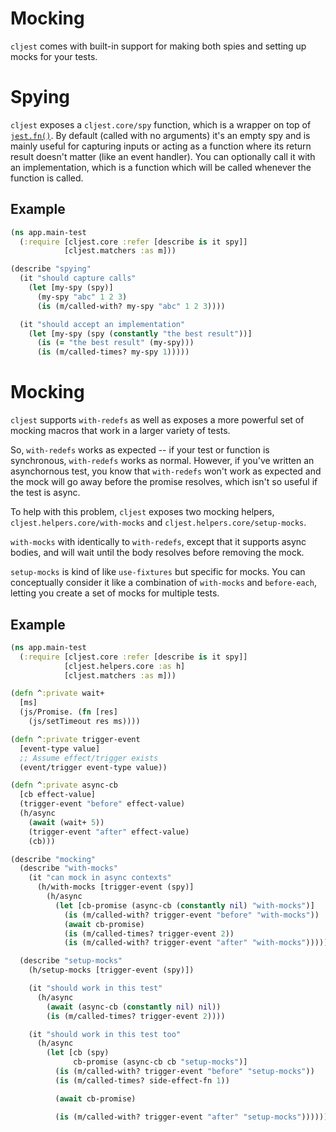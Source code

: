 # Mocking

`cljest` comes with built-in support for making both spies and setting up mocks for your tests.

# Spying

`cljest` exposes a `cljest.core/spy` function, which is a wrapper on top of [`jest.fn()`](https://jestjs.io/docs/mock-function-api/#jestfnimplementation). By default (called with no arguments) it's an empty spy and is mainly useful for capturing inputs or acting as a function where its return result doesn't matter (like an event handler). You can optionally call it with an implementation, which is a function which will be called whenever the function is called.

## Example

```clj
(ns app.main-test
  (:require [cljest.core :refer [describe is it spy]]
            [cljest.matchers :as m]))

(describe "spying"
  (it "should capture calls"
    (let [my-spy (spy)]
      (my-spy "abc" 1 2 3)
      (is (m/called-with? my-spy "abc" 1 2 3))))

  (it "should accept an implementation"
    (let [my-spy (spy (constantly "the best result"))]
      (is (= "the best result" (my-spy)))
      (is (m/called-times? my-spy 1)))))
```

# Mocking

`cljest` supports `with-redefs` as well as exposes a more powerful set of mocking macros that work in a larger variety of tests.

So, `with-redefs` works as expected -- if your test or function is synchronous, `with-redefs` works as normal. However, if you've written an asynchornous test, you know that `with-redefs` won't work as expected and the mock will go away before the promise resolves, which isn't so useful if the test is async.

To help with this problem, `cljest` exposes two mocking helpers, `cljest.helpers.core/with-mocks` and `cljest.helpers.core/setup-mocks`.

`with-mocks` with identically to `with-redefs`, except that it supports async bodies, and will wait until the body resolves before removing the mock.

`setup-mocks` is kind of like `use-fixtures` but specific for mocks. You can conceptually consider it like a combination of `with-mocks` and `before-each`, letting you create a set of mocks for multiple tests.

## Example

```clj
(ns app.main-test
  (:require [cljest.core :refer [describe is it spy]]
            [cljest.helpers.core :as h]
            [cljest.matchers :as m]))

(defn ^:private wait+
  [ms]
  (js/Promise. (fn [res]
    (js/setTimeout res ms))))

(defn ^:private trigger-event
  [event-type value]
  ;; Assume effect/trigger exists
  (event/trigger event-type value))

(defn ^:private async-cb
  [cb effect-value]
  (trigger-event "before" effect-value)
  (h/async
    (await (wait+ 5))
    (trigger-event "after" effect-value)
    (cb)))

(describe "mocking"
  (describe "with-mocks"
    (it "can mock in async contexts"
      (h/with-mocks [trigger-event (spy)]
        (h/async
          (let [cb-promise (async-cb (constantly nil) "with-mocks")]
            (is (m/called-with? trigger-event "before" "with-mocks"))
            (await cb-promise)
            (is (m/called-times? trigger-event 2))
            (is (m/called-with? trigger-event "after" "with-mocks")))))))

  (describe "setup-mocks"
    (h/setup-mocks [trigger-event (spy)])

    (it "should work in this test"
      (h/async
        (await (async-cb (constantly nil) nil))
        (is (m/called-times? trigger-event 2))))

    (it "should work in this test too"
      (h/async
        (let [cb (spy)
              cb-promise (async-cb cb "setup-mocks")]
          (is (m/called-with? trigger-event "before" "setup-mocks"))
          (is (m/called-times? side-effect-fn 1))

          (await cb-promise)

          (is (m/called-with? trigger-event "after" "setup-mocks")))))))
```
